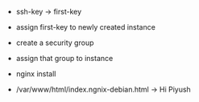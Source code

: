 - ssh-key -> first-key
- assign first-key to newly created instance

- create a security group
- assign that group to instance

- nginx install
- /var/www/html/index.ngnix-debian.html -> Hi Piyush
